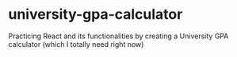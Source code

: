 # university-gpa-calculator
Practicing React and its functionalities by creating a University GPA calculator (which I totally need right now)

